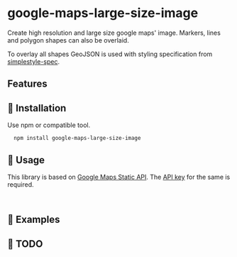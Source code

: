 # google-maps-large-size-image
Create high resolution and large size google maps' image. Markers, lines and polygon shapes can also be overlaid.

To overlay all shapes GeoJSON is used with styling specification from [simplestyle-spec](https://github.com/mapbox/simplestyle-spec).

## Features

## :hammer: Installation

Use npm or compatible tool.

```shell
  npm install google-maps-large-size-image
```

## :blue_car: Usage

This library is based on [Google Maps Static API](https://developers.google.com/maps/documentation/maps-static/overview). The [API key](https://developers.google.com/maps/documentation/maps-static/get-api-key) for the same is required.

```javascript
  
```

## :popcorn: Examples

## :memo: TODO
